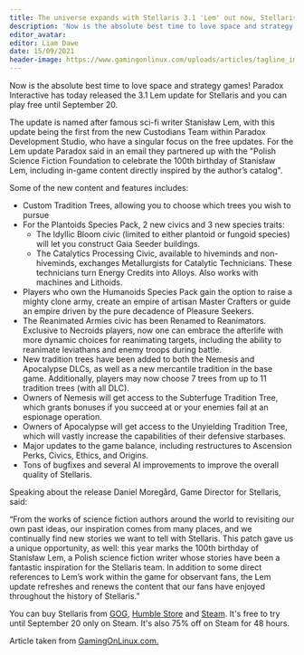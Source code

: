 ```yaml
---
title: The universe expands with Stellaris 3.1 'Lem' out now, Stellaris free to try until Sept 20
description: 'Now is the absolute best time to love space and strategy games! Paradox Interactive has today released the 3.1 Lem update for Stellaris and you can play free until September 20.'
editor_avatar: 
editor: Liam Dawe
date: 15/09/2021
header-image: https://www.gamingonlinux.com/uploads/articles/tagline_images/2109242634id19738gol.jpg
---
```


Now is the absolute best time to love space and strategy games! Paradox Interactive has today released the 3.1 Lem update for Stellaris and you can play free until September 20.

The update is named after famous sci-fi writer Stanisław Lem, with this update being the first from the new Custodians Team within Paradox Development Studio, who have a singular focus on the free updates. For the Lem update Paradox said in an email they partnered up with the "Polish Science Fiction Foundation to celebrate the 100th birthday of Stanisław Lem, including in-game content directly inspired by the author’s catalog".

Some of the new content and features includes:

*   Custom Tradition Trees, allowing you to choose which trees you wish to pursue
*   For the Plantoids Species Pack, 2 new civics and 3 new species traits:
    *   The Idyllic Bloom civic (limited to either plantoid or fungoid species) will let you construct Gaia Seeder buildings.
    *   The Catalytics Processing Civic, available to hiveminds and non-hiveminds, exchanges Metallurgists for Catalytic Technicians. These technicians turn Energy Credits into Alloys. Also works with machines and Lithoids.
*   Players who own the Humanoids Species Pack gain the option to raise a mighty clone army, create an empire of artisan Master Crafters or guide an empire driven by the pure decadence of Pleasure Seekers.
*   The Reanimated Armies civic has been Renamed to Reanimators. Exclusive to Necroids players, now one can embrace the afterlife with more dynamic choices for reanimating targets, including the ability to reanimate leviathans and enemy troops during battle.
*   New tradition trees have been added to both the Nemesis and Apocalypse DLCs, as well as a new mercantile tradition in the base game. Additionally, players may now choose 7 trees from up to 11 tradition trees (with all DLC).
*   Owners of Nemesis will get access to the Subterfuge Tradition Tree, which grants bonuses if you succeed at or your enemies fail at an espionage operation.
*   Owners of Apocalypse will get access to the Unyielding Tradition Tree, which will vastly increase the capabilities of their defensive starbases.
*   Major updates to the game balance, including restructures to Ascension Perks, Civics, Ethics, and Origins.
*   Tons of bugfixes and several AI improvements to improve the overall quality of Stellaris.

Speaking about the release Daniel Moregård, Game Director for Stellaris, said:

“From the works of science fiction authors around the world to revisiting our own past ideas, our inspiration comes from many places, and we continually find new stories we want to tell with Stellaris. This patch gave us a unique opportunity, as well: this year marks the 100th birthday of Stanisław Lem, a Polish science fiction writer whose stories have been a fantastic inspiration for the Stellaris team. In addition to some direct references to Lem’s work within the game for observant fans, the Lem update refreshes and renews the content that our fans have enjoyed throughout the history of Stellaris.”

You can buy Stellaris from [GOG](https://af.gog.com/game/stellaris?as=1636858786), [Humble Store](https://www.humblebundle.com/store/stellaris?partner=gamingonlinux&charity=12277) and [Steam](https://store.steampowered.com/app/281990/Stellaris/?curator_clanid=4218320). It's free to try until September 20 only on Steam. It's also 75% off on Steam for 48 hours.

Article taken from [GamingOnLinux.com.](https://www.gamingonlinux.com/)
